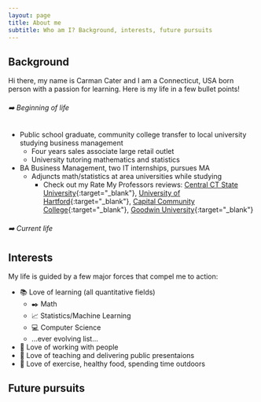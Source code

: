 ```yaml
---
layout: page
title: About me
subtitle: Who am I? Background, interests, future pursuits
---
```


## Background 
Hi there, my name is Carman Cater and I am a Connecticut, USA born person with a passion for learning. Here is my life in a few bullet points!

###### :arrow_right: Beginning of life
- Public school graduate, community college transfer to local university studying business management
  - Four years sales associate large retail outlet
  - University tutoring mathematics and statistics
- BA Business Management, two IT internships, pursues MA
  - Adjuncts math/statistics at area universities while studying
    - Check out my Rate My Professors reviews: [Central CT State University](https://www.ratemyprofessors.com/professor/2398329){:target="_blank"}, [University of Hartford](https://www.ratemyprofessors.com/professor/2619271){:target="_blank"}, [Capital Community College](https://www.ratemyprofessors.com/professor/2619272){:target="_blank"}, [Goodwin University](https://www.ratemyprofessors.com/professor/2523642){:target="_blank"}

###### :arrow_right: Current life

## Interests
My life is guided by a few major forces that compel me to action:
- :books: Love of learning (all quantitative fields)
  - :black_nib: Math 
  - :chart_with_upwards_trend: Statistics/Machine Learning
  - :computer: Computer Science
  - ...ever evolving list...
- :office: Love of working with people 
- :speech_balloon: Love of teaching and delivering public presentaions
- :muscle: Love of exercise, healthy food, spending time outdoors

## Future pursuits









<!-- After narrowly sliding into community college (MxCC) after a tumultuos high school experience I began studying Business Management. It was at my transfer institution (CCSU) that I began tutoring statistics and mathematics.  -->



<!-- From this time I made the connection between my love of working in groups, giving public presentations, learning and teaching that I began a lifelong quest for  -->

